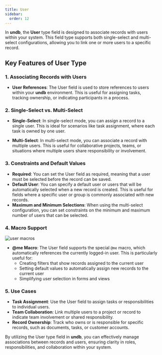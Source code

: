 ```yaml
---
title: User
sidebar:
  order: 12
---
```


In **undb**, the **User** type field is designed to associate records with users within your system. This field type supports both single-select and multi-select configurations, allowing you to link one or more users to a specific record.

## Key Features of User Type

### 1. Associating Records with Users

- **User References**: The User field is used to store references to users within your **undb** environment. This is useful for assigning tasks, tracking ownership, or indicating participants in a process.

### 2. Single-Select vs. Multi-Select

- **Single-Select**: In single-select mode, you can assign a record to a single user. This is ideal for scenarios like task assignment, where each task is owned by one user.

- **Multi-Select**: In multi-select mode, you can associate a record with multiple users. This is useful for collaborative projects, teams, or situations where multiple users share responsibility or involvement.

### 3. Constraints and Default Values

- **Required**: You can set the User field as required, meaning that a user must be selected before the record can be saved.
- **Default User**: You can specify a default user or users that will be automatically selected when a new record is created. This is useful for fields where a specific user or group is commonly associated with new records.
- **Maximum and Minimum Selections**: When using the multi-select configuration, you can set constraints on the minimum and maximum number of users that can be selected.

### 4. Macro Support

<img src="/imgs/field/user/user-macros.png" alt="user macros" />

- **@me Macro**: The User field supports the special `@me` macro, which automatically references the currently logged-in user. This is particularly useful for:
  - Creating filters that show records assigned to the current user
  - Setting default values to automatically assign new records to the current user
  - Simplifying user selection in forms and views

### 5. Use Cases

- **Task Assignment**: Use the User field to assign tasks or responsibilities to individual users.
- **Team Collaboration**: Link multiple users to a project or record to indicate team involvement or shared responsibility.
- **Record Ownership**: Track who owns or is responsible for specific records, such as documents, tasks, or customer accounts.

By utilizing the User type field in **undb**, you can effectively manage associations between records and users, ensuring clarity in roles, responsibilities, and collaboration within your system.
